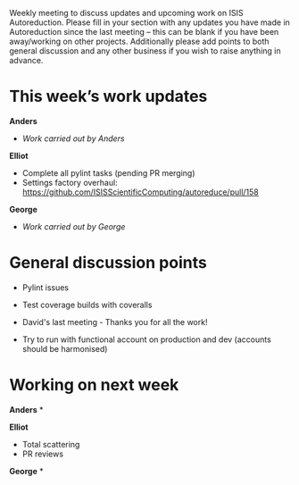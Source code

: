 Weekly meeting to discuss updates and upcoming work on ISIS Autoreduction.
Please fill in your section with any updates you have made in Autoreduction since the last meeting – this can be blank if you have been away/working on other projects. Additionally please add points to both general discussion and any other business if you wish to raise anything in advance.

This week’s work updates
========================

**Anders**
* *Work carried out by Anders*

**Elliot**
* Complete all pylint tasks (pending PR merging)
* Settings factory overhaul: https://github.com/ISISScientificComputing/autoreduce/pull/158

**George**
* *Work carried out by George*


General discussion points
=========================

* Pylint issues
* Test coverage builds with coveralls
* David's last meeting - Thanks you for all the work!


* Try to run with functional account on production and dev (accounts should be harmonised)

Working on next week
====================

**Anders**
* 

**Elliot**
* Total scattering
* PR reviews

**George**
* 
